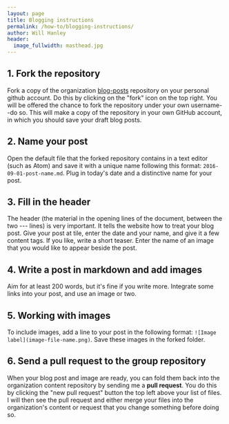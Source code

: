 ```yaml
---
layout: page
title: Blogging instructions
permalink: /how-to/blogging-instructions/
author: Will Hanley
header:
  image_fullwidth: masthead.jpg
---
```



## 1. Fork the repository

Fork a copy of the organization [blog-posts](https://github.com/dig-eg-gaz/blog-posts) repository on your personal github account. Do this by clicking on the "fork" icon on the top right. You will be offered the chance to fork the repository under your own username--do so. This will make a copy of the repository in your own GitHub account, in which you should save your draft blog posts.

## 2. Name your post

Open the default file that the forked repository contains in a text editor (such as Atom) and save it with a unique name following this format: `2016-09-01-post-name.md`. Plug in today's date and a distinctive name for your post.

## 3. Fill in the header

The header (the material in the opening lines of the document, between the two --- lines) is very important. It tells the website how to treat your blog post. Give your post at tile, enter the date and your name, and give it a few content tags. If you like, write a short teaser. Enter the name of an image that you would like to appear beside the post.

## 4. Write a post in markdown and add images

Aim for at least 200 words, but it's fine if you write more. Integrate some links into your post, and use an image or two.

## 5. Working with images

To include images, add a line to your post in the following format: `![Image label](image-file-name.png)`. Save these images in the forked folder.

## 6. Send a pull request to the group repository

When your blog post and image are ready, you can fold them back into the organization content repository by sending me a **pull request**. You do this by clicking the "new pull request" button the top left above your list of files. I will then see the pull request and either merge your files into the organization's content or request that you change something before doing so.
